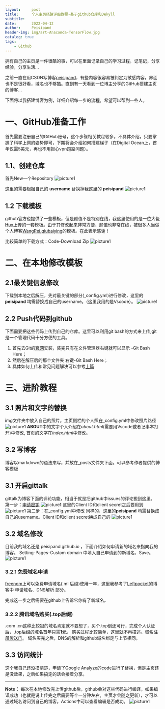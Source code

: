 ```yaml
---
layout:     post
title:      个人主页搭建详细教程-基于github仓库和Jekyll
subtitle:   
date:       2022-04-12
author:     Peisipand
header-img: img/art-Anaconda-TensorFlow.jpg
catalog: true
tags:
    - Github
---
```


拥有自己的主页是一件很酷的事，可以在里面记录自己的学习过程，记笔记，分享经验，分享生活...

之前一直在用CSDN写博客[peisipand](https://blog.csdn.net/peisipand?spm=1001.2101.3001.5343)，有些内容很容易被判定为敏感内容，界面也不是很好看，域名也不够酷。直到有一天看到一位博主分享的GitHub搭建主页的博客...

下面将以我搭建博客为例，详细介绍每一步的流程，希望可以帮到一些人。
# 一、GitHub准备工作
首先需要注册自己的GitHub账号，这个步骤相关教程较多，不具体介绍，只要掌握了科学上网的姿势即可，下期将会介绍如何搭建梯子（在Digital Ocean上，首年仅需5美元，再也不用担心vpn跑路问题）。

## 1.1、创建仓库
首先New一个Repository
![picture1](/img/github-homepage/1.jpg)

这里的需要根据自己的 **username** 替换掉我这里的 **peisipand**
![picture1](/img/github-homepage/2.jpg)

## 1.2 下载模板
github官方也提供了一些模板，但是颜值不是特别在线，我这里使用的是一位大佬[Hux](https://github.com/Huxpro/huxpro.github.io)上传的一套模板。由于其修改起来非常方便，颜值也非常在线，被很多人当做个人博客[WangPei](https://wangpei.ink/),[qiubaiying](https://qiubaiying.github.io/)的模板。在此表示感谢！

比较简单的下载方式：Code-Download Zip
![picture1](/img/github-homepage/3.jpg)

# 二、在本地修改模板
## 2.1最关键信息修改
下载到本地之后解压，先对最关键的部分(_config.yml)进行修改，这里的 **peisipand** 均需替换成自己的username。（这里我用的是Vscode）。
![picture1](/img/github-homepage/4.jpg)


## 2.2 Push代码到github
下面需要把这些代码上传到自己的仓库。这里可以利用git bash的方式来上传,git是一个管理代码十分方便的工具。
1. 首先去Git的[官网](https://git-scm.com/)安装，装完只有在文件管理器右键就可以显示 -Git Bash Here；
2. 然后在解压后的那个文件夹 右键-Git Bash Here；
3. 具体如何上传和常见问题解决可以参考[上篇](https://peisipand.top/2021/04/13/GitBash/)

# 三、进阶教程
## 3.1 照片和文字的替换
img文件夹中放入自己的照片，主页侧栏的个人照在_config.yml中修改照片路径
![picture1](/img/github-homepage/5.jpg)
**ABOUT**中的文字个人介绍在*about.html*(需要用Vscode或者记事本打开)中修改, 首页的文字在*index.html*中修改。
## 3.2 写博客
博客以markdown的语法来写，并放在_posts文件夹下面。可以参考作者提供的博客模板
## 3.1 开启gittalk
gittalk为博客下面的评论功能，相当于就是把github中issues的评论搬到这里。
第一步：[申请密钥](https://github.com/settings/applications/new)
![picture1](/img/github-homepage/6.jpg)
这里的Client ID和client secret之后要用到
![picture1](/img/github-homepage/7.jpg)
第二步：在_config.yml中修改
同样的，这里的**peisipand** 均需替换成自己的username。Client ID和client secret换成自己的
![picture1](/img/github-homepage/8.jpg)
## 3.2 域名修改
目前我的域名还是 peisipand.github.io ，下面介绍如何申请新的域名来指向我的博客。 Setting-Pages-Custom domain 中填入自己申请到的新域名，Save。
![picture1](/img/github-homepage/9.jpg)
### 3.2.1 免费域名申请
[freenom](https://my.freenom.com/clientarea.php?action=domains)上可以免费申请域名(.ml 后缀)使用一年，这里我参考了[Leftpocket](https://left-pocket.github.io/post/hugo/hugo_dns/)的博客中 申请域名、DNS解析 部分。

完成这一步之后需要在github上告诉它你有了新域名。

### 3.2.2 腾讯域名购买(.top后缀)
.com .cn这种比较狠的域名肯定就不要想了，买个.top倒还可行，完成个人认证后，.top后缀的域名首年只需**1元**。
购买过程比较简单，这里就不再描述。[域名注册传送门](https://dnspod.cloud.tencent.com/?from=qcloudHpProductDns/)。
域名买完之后，DNS的解析和github域名绑定与上节相同。
## 3.3 访问统计
这个我自己还没摸清楚，申请了Google Analyze的code进行了替换，但是主页还是没效果，之后如果搞定的话会接着分享。

---
**Note：** 每次在本地修改完上传github后，github会对这些代码进行编译，如果编译成功（也就是说上传完之后需要等个一分钟左右，主页才会随之更新），才可以通过域名访问到自己的博客。Actions中可以查看编辑是否成功。
![picture1](/img/github-homepage/10.jpg)